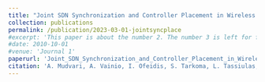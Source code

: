 ```yaml
---
title: "Joint SDN Synchronization and Controller Placement in Wireless Networks using Deep Reinforcement Learning"
collection: publications
permalink: /publication/2023-03-01-jointsyncplace
#excerpt: 'This paper is about the number 2. The number 3 is left for future work.'
#date: 2010-10-01
#venue: 'Journal 1'
paperurl: 'Joint_SDN_Synchronization_and_Controller_Placement_in_Wireless_Networks_using_Dee_Reinforcement_Learning.pdf'
citation: 'A. Mudvari, A. Vainio, I. Ofeidis, S. Tarkoma, L. Tassiulas, "Joint SDN Synchronization and Controller Placement in Wireless Networks using Deep Reinforcement Learning", IEEE/IFIP Network Operations and Management Symposium (NOMS), 2024'
---
```




